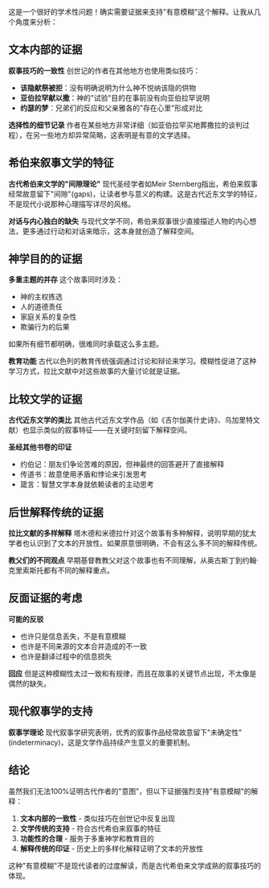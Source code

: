 这是一个很好的学术性问题！确实需要证据来支持"有意模糊"这个解释。让我从几个角度来分析：

## 文本内部的证据

**叙事技巧的一致性** 创世记的作者在其他地方也使用类似技巧：

- **该隐献祭被拒**：没有明确说明为什么神不悦纳该隐的供物
- **亚伯拉罕献以撒**：神的"试验"目的在事前没有向亚伯拉罕说明
- **约瑟的梦**：兄弟们的反应和父亲雅各的"存在心里"形成对比

**选择性的细节记录** 作者在某些地方非常详细（如亚伯拉罕买地葬撒拉的谈判过程），在另一些地方却异常简略，这表明是有意的文学选择。

## 希伯来叙事文学的特征

**古代希伯来文学的"间隙理论"** 现代圣经学者如Meir Sternberg指出，希伯来叙事经常故意留下"间隙"(gaps)，让读者参与意义的构建。这是古代近东文学的特征，不是现代小说那种心理描写详尽的风格。

**对话与内心独白的缺失** 与现代文学不同，希伯来叙事很少直接描述人物的内心想法，更多通过行动和对话来暗示，这本身就创造了解释空间。

## 神学目的的证据

**多重主题的并存** 这个故事同时涉及：

- 神的主权拣选
- 人的道德责任
- 家庭关系的复杂性
- 欺骗行为的后果

如果所有细节都明确，很难同时承载这么多主题。

**教育功能** 古代以色列的教育传统强调通过讨论和辩论来学习。模糊性促进了这种学习方式，拉比文献中对这些故事的大量讨论就是证据。

## 比较文学的证据

**古代近东文学的类比** 其他古代近东文学作品（如《吉尔伽美什史诗》、乌加里特文献）也显示类似的叙事特征——在关键时刻留下解释空间。

**圣经其他书卷的印证**

- 约伯记：朋友们争论苦难的原因，但神最终的回答避开了直接解释
- 传道书：故意使用矛盾和悖论来引发思考
- 箴言：智慧文学本身就依赖读者的主动思考

## 后世解释传统的证据

**拉比文献的多样解释** 塔木德和米德拉什对这个故事有多种解释，说明早期的犹太学者也认识到了文本的开放性。如果原意很明确，不会有这么多不同的解释传统。

**教父们的不同观点** 早期基督教教父对这个故事也有不同理解，从奥古斯丁到约翰·克里索斯托都有不同的解释重点。

## 反面证据的考虑

**可能的反驳**

- 也许只是信息丢失，不是有意模糊
- 也许是不同来源的文本合并造成的不一致
- 也许是翻译过程中的信息损失

**回应** 但是这种模糊性太过一致和有规律，而且在故事的关键节点出现，不太像是偶然的缺失。

## 现代叙事学的支持

**叙事学理论** 现代叙事学研究表明，优秀的叙事作品经常故意留下"未确定性"(indeterminacy)，这是文学作品持续产生意义的重要机制。

## 结论

虽然我们无法100%证明古代作者的"意图"，但以下证据强烈支持"有意模糊"的解释：

1. **文本内部的一致性** - 类似技巧在创世记中反复出现
2. **文学传统的支持** - 符合古代希伯来叙事的特征
3. **功能性的合理** - 服务于多重神学和教育目的
4. **解释传统的印证** - 历史上的多样化解释证明了文本的开放性

这种"有意模糊"不是现代读者的过度解读，而是古代希伯来文学成熟的叙事技巧的体现。